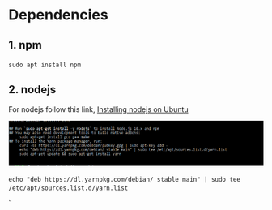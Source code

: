 # Dependencies


## 1. npm 

`sudo apt install npm`

## 2. nodejs 


For nodejs follow this link, [Installing nodejs on Ubuntu](https://linuxize.com/post/how-to-install-node-js-on-ubuntu-18.04/)


![nodejs install](assets/d-1.PNG)

`echo "deb https://dl.yarnpkg.com/debian/ stable main" | sudo tee /etc/apt/sources.list.d/yarn.list`


`
